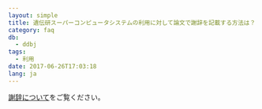 ```yaml
---
layout: simple
title: 遺伝研スーパーコンピュータシステムの利用に対して論文で謝辞を記載する方法は？
category: faq
db:
  - ddbj
tags: 
  - 利用
date: 2017-06-26T17:03:18
lang: ja
---
```


[謝辞について](https://sc.ddbj.nig.ac.jp/#acknowledgement)をご覧ください。

